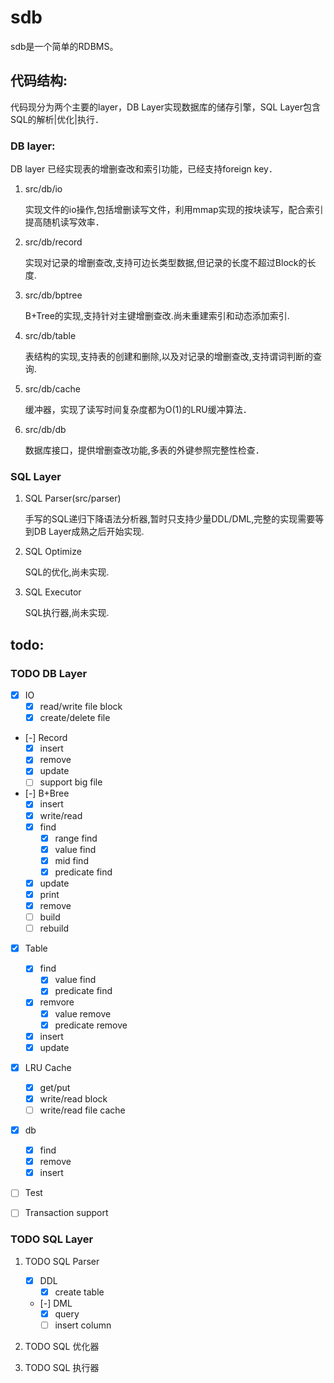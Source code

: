 sdb
===

sdb是一个简单的RDBMS。

代码结构:
---------

代码现分为两个主要的layer，DB Layer实现数据库的储存引擎，SQL Layer包含SQL的解析|优化|执行．

### DB layer:

DB layer 已经实现表的增删查改和索引功能，已经支持foreign key．

1. src/db/io

    实现文件的io操作,包括增删读写文件，利用mmap实现的按块读写，配合索引提高随机读写效率．

2. src/db/record

    实现对记录的增删查改,支持可边长类型数据,但记录的长度不超过Block的长度.

3. src/db/bptree

    B+Tree的实现,支持针对主键增删查改.尚未重建索引和动态添加索引.

4. src/db/table

    表结构的实现,支持表的创建和删除,以及对记录的增删查改,支持谓词判断的查询.

5. src/db/cache

    缓冲器，实现了读写时间复杂度都为O(1)的LRU缓冲算法．

6. src/db/db

    数据库接口，提供增删查改功能,多表的外键参照完整性检查．

### SQL Layer

1.  SQL Parser(src/parser)

    手写的SQL递归下降语法分析器,暂时只支持少量DDL/DML,完整的实现需要等到DB Layer成熟之后开始实现.

2.  SQL Optimize

    SQL的优化,尚未实现.

3.  SQL Executor

    SQL执行器,尚未实现.

todo:
-----

### TODO DB Layer

- [X] IO
    - [X] read/write file block
    - [X] create/delete file

- [-] Record
    - [X] insert
    - [X] remove
    - [X] update
    - [ ] support big file

- [-] B+Bree
    - [X] insert
    - [X] write/read
    - [X] find
        - [X] range find
        - [X] value find
        - [X] mid find
        - [X] predicate find
    - [X] update
    - [X] print
    - [X] remove
    - [ ] build
    - [ ] rebuild

- [X] Table
    - [X] find
        - [X] value find
        - [X] predicate find
    - [X] remvore
        - [X] value remove
        - [X] predicate remove
    - [X] insert
    - [X] update

- [X] LRU Cache
    - [X] get/put
    - [X] write/read block
    - [  ] write/read file cache

- [X] db
    - [X] find
    - [X] remove
    - [X] insert

- [  ] Test

- [  ] Transaction support

### TODO SQL Layer

1.  TODO SQL Parser
    - [X] DDL
        - [X] create table
    - [-] DML
        - [X] query
        - [ ] insert column

2.  TODO SQL 优化器

3.  TODO SQL 执行器


